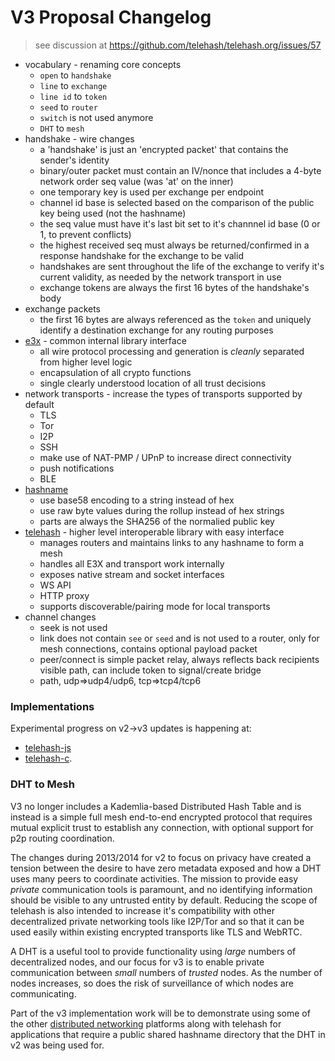 V3 Proposal Changelog
=====================

> see discussion at
> https://github.com/telehash/telehash.org/issues/57

* vocabulary - renaming core concepts
  * `open` to `handshake`
  * `line` to `exchange`
  * `line id` to `token`
  * `seed` to `router`
  * `switch` is not used anymore
  * `DHT` to `mesh`
* handshake - wire changes
  * a 'handshake' is just an 'encrypted packet' that contains the sender's identity
  * binary/outer packet must contain an IV/nonce that includes a 4-byte network order seq value (was 'at' on the inner)
  * one temporary key is used per exchange per endpoint
  * channel id base is selected based on the comparison of the public key being used (not the hashname)
  * the seq value must have it's last bit set to it's channnel id base (0 or 1, to prevent conflicts)
  * the highest received seq must always be returned/confirmed in a response handshake for the exchange to be valid
  * handshakes are sent throughout the life of the exchange to verify it's current validity, as needed by the network transport in use
  * exchange tokens are always the first 16 bytes of the handshake's body
* exchange packets
  * the first 16 bytes are always referenced as the `token` and uniquely identify a destination exchange for any routing purposes
* [e3x](e3x) - common internal library interface
  * all wire protocol processing and generation is *cleanly* separated from higher level logic
  * encapsulation of all crypto functions
  * single clearly understood location of all trust decisions
* network transports - increase the types of transports supported by default
  * TLS
  * Tor
  * I2P
  * SSH
  * make use of NAT-PMP / UPnP to increase direct connectivity
  * push notifications
  * BLE
* [hashname](hashname/)
  * use base58 encoding to a string instead of hex
  * use raw byte values during the rollup instead of hex strings
  * parts are always the SHA256 of the normalied public key 
* [telehash](telehash.md) - higher level interoperable library with easy interface
  * manages routers and maintains links to any hashname to form a mesh
  * handles all E3X and transport work internally
  * exposes native stream and socket interfaces
  * WS API
  * HTTP proxy
  * supports discoverable/pairing mode for local transports
* channel changes
  * seek is not used
  * link does not contain `see` or `seed` and is not used to a router, only for mesh connections, contains optional payload packet
  * peer/connect is simple packet relay, always reflects back recipients visible path, can include token to signal/create bridge
  * path, udp=>udp4/udp6, tcp=>tcp4/tcp6

### Implementations

Experimental progress on v2->v3 updates is happening at:

* [telehash-js](https://github.com/telehash/node-telehash/tree/v3)
* [telehash-c](https://github.com/telehash/telehash-c/tree/v3).

### DHT to Mesh

V3 no longer includes a Kademlia-based Distributed Hash Table and is instead is a simple full mesh end-to-end encrypted protocol that requires mutual explicit trust to establish any connection, with optional support for p2p routing coordination.

The changes during 2013/2014 for v2 to focus on privacy have created a tension between the desire to have zero metadata exposed and how a DHT uses many peers to coordinate activities.  The mission to provide easy *private* communication tools is paramount, and no identifying information should be visible to any untrusted entity by default.  Reducing the scope of telehash is also intended to increase it's compatibility with other decentralized private networking tools like I2P/Tor and so that it can be used easily within existing encrypted transports like TLS and WebRTC.

A DHT is a useful tool to provide functionality using *large* numbers of decentralized nodes, and our focus for v3 is to enable private communication between *small* numbers of *trusted* nodes.  As the number of nodes increases, so does the risk of surveillance of which nodes are communicating.

Part of the v3 implementation work will be to demonstrate using some of the other [distributed networking](https://github.com/redecentralize/alternative-internet) platforms along with telehash for applications that require a public shared hashname directory that the DHT in v2 was being used for.
